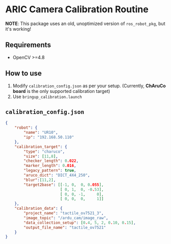 # ARIC Camera Calibration Routine

**NOTE**: This package uses an old, unoptimized version of `ros_robot_pkg`, but it's working!

## Requirements
- OpenCV >=4.8

## How to use
1. Modify `calibration_config.json` as per your setup. (Currently, **ChAruCo board** is the only supported calibration target)
2. Use `bringup_calibration.launch`

## `calibration_config.json`
```json
{
    "robot": {
        "name": "UR10",
        "ip": "192.168.50.110"
    },
    "calibration_target": {
        "type": "charuco",
        "size": [11,8],
        "checker_length": 0.022,
        "marker_length": 0.016,
        "legacy_pattern": true,
        "aruco_dict": "DICT_4X4_250",
        "blur":[11,2],
        "target2base": [[-1, 0,  0, 0.055],
                        [ 0, 1,  0, -0.53],
                        [ 0, 0, -1,     0],
                        [ 0, 0,  0,     1]]
    },
    "calibration_data": {
        "project_name": "tactile_ov7521_3",
        "image_topic": "/ardu_cam/image_raw",
        "data_collection_setup": [0.4, 5, 2, 0.10, 0.15],
        "output_file_name": "tactile_ov7521"
    }
}
```